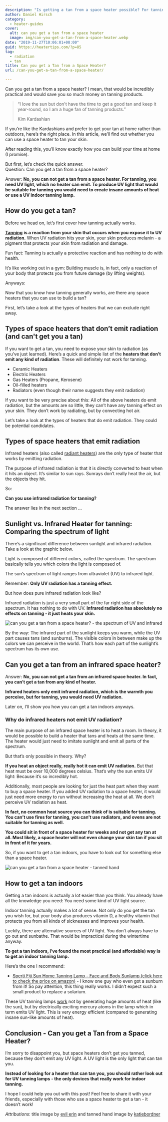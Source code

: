 ```yaml
---
description: "Is getting a tan from a space heater possible? For tanning, you need UV light. This article explains how you can get a tan indoors."
author: Daniel Hirsch
category:
  - heater-guides
cover:
  alt: can you get a tan from a space heater
  image: img/can-you-get-a-tan-from-a-space-heater.webp
date: "2019-11-27T10:06:01+00:00"
guid: https://heatertips.com/?p=85
tag:
  - radiation
  - tan
title: Can you get a Tan from a Space Heater?
url: /can-you-get-a-tan-from-a-space-heater/

---
```

Can you get a tan from a space heater? I mean, that would be incredibly practical and would save you so much money on tanning products.

> “I love the sun but don't have the time to get a good tan and keep it year-round, so I am a huge fan of tanning products.”
>
>  Kim Kardashian

If you’re like the Kardashians and prefer to get your tan at home rather than outdoors, here’s the right place. In this article, we’ll find out whether you can use a space heater to tan your skin.

After reading this, you’ll know exactly how you can build your time at home (I promise).

But first, let’s check the quick answer.  
Question: Can you get a tan from a space heater?

Answer: **No, you can not get a tan from a space heater. For tanning, you need UV light, which no heater can emit. To produce UV light that would be suitable for tanning you would need to create insane amounts of heat or use a UV indoor tanning lamp.**

## How do you get a tan?

Before we head on, let’s first cover how tanning actually works.

[**Tanning**](https://health.howstuffworks.com/skin-care/beauty/sun-care/sunscreen4.htm) **is a reaction from your skin that occurs when you expose it to UV radiation.** When UV radiation hits your skin, your skin produces melanin - a pigment that protects your skin from radiation and damage.

Fun fact: Tanning is actually a protective reaction and has nothing to do with health.

It’s like working out in a gym: Building muscle is, in fact, only a reaction of your body that protects you from future damage (by lifting weights).

Anyways:

Now that you know how tanning generally works, are there any space heaters that you can use to build a tan?

First, let’s take a look at the types of heaters that we can exclude right away.

## Types of space heaters that don’t emit radiation (and can't get you a tan)

If you want to get a tan, you need to expose your skin to radiation (as you’ve just learned). Here’s a quick and simple list of the **heaters that don’t emit any kind of radiation**. These will definitely not work for tanning.

- Ceramic Heaters
- Electric Heaters
- Gas Heaters (Propane, Kerosene)
- Oil-filled heaters
- Radiators (even though their name suggests they emit radiation)

If you want to be very precise about this: All of the above heaters do emit radiation, but the amounts are so little, they can’t have any tanning effect on your skin. They don’t work by radiating, but by convecting hot air.

Let’s take a look at the types of heaters that do emit radiation. They could be potential candidates.

## Types of space heaters that emit radiation

Infrared heaters (also called [radiant heaters](/infrared-vs-radiant-heaters-are-they-the-same/)) are the only type of heater that works by emitting radiation.

The purpose of infrared radiation is that it is directly converted to heat when it hits an object. It’s similar to sun rays. Sunrays don’t really heat the air, but the objects they hit.

So:

**Can you use infrared radiation for tanning?**

The answer lies in the next section ...

## Sunlight vs. Infrared Heater for tanning: Comparing the spectrum of light

There’s a significant difference between sunlight and infrared radiation. Take a look at the graphic below.

Light is composed of different colors, called the spectrum. The spectrum basically tells you which colors the light is composed of.

The sun’s spectrum of light ranges from ultraviolet (UV) to infrared light.

Remember: **Only UV radiation has a tanning effect.**

But how does pure infrared radiation look like?

Infrared radiation is just a very small part of the far right side of the spectrum. It has nothing to do with UV. **Infrared radiation has absolutely no effects on tanning - it just heats your skin.**

![can you get a tan from a space heater? - the spectrum of UV and infrared](/img/can-you-get-a-tan-from-a-space-heater-spectrum-of-light.webp)

By the way: The infrared part of the sunlight keeps you warm, while the UV part causes tans (and sunburns). The visible colors in between make up the colors we can perceive in the world. That’s how each part of the sunlight’s spectrum has its own use.

## Can you get a tan from an infrared space heater?

Answer: **No, you can not get a tan from an infrared space heater. In fact, you can’t get a tan from any kind of heater.**

**Infrared heaters only emit infrared radiation, which is the warmth you perceive, but for tanning, you would need UV radiation.**

Later on, I’ll show you how you can get a tan indoors anyways.

### Why do infrared heaters not emit UV radiation?

The main purpose of an infrared space heater is to heat a room. In theory, it would be possible to build a heater that tans and heats at the same time. The heater would just need to imitate sunlight and emit all parts of the spectrum.

But that’s only possible in theory. Why?

**If you heat an object really, really hot it can emit UV radiation.** But that heat must be over 10,000 degrees celsius. That’s why the sun emits UV light: Because it’s so incredibly hot.

Additionally, most people are looking for just the heat part when they want to buy a space heater. If you added UV radiation to a space heater, it would just need more energy to run without increasing the heat at all. We don’t perceive UV radiation as heat.

**In fact, no common heat source you can think of is suitable for tanning. You can’t use fires for tanning, you can’t use radiators, and ovens are not suitable for tanning as well.**

**You could sit in front of a space heater for weeks and not get any tan at all. Most likely, a space heater will not even change your skin tan if you sit in front of it for years.**

So, if you want to get a tan indoors, you have to look out for something else than a space heater.

![can you get a tan from a space heater - tanned hand](/img/tanned-hand-can-you-get-a-tan-from-a-space-heater.webp)

## How to get a tan indoors

Getting a tan indoors is actually a lot easier than you think. You already have all the knowledge you need: You need some kind of UV light source.

Indoor tanning actually makes a lot of sense. Not only do you get the tan you wish for, but your body also produces vitamin D, a healthy vitamin that protects you from all kinds of sicknesses and improves your health.

Luckily, there are alternative sources of UV light. You don’t always have to go out and sunbathe. That would be impractical during the wintertime anyway.

**To get a tan indoors, I’ve found the most practical (and affordable) way is to get an indoor tanning lamp.**

Here’s the one I recommend:

- [Sperti Fiji Sun Home Tanning Lamp - Face and Body Sunlamp (click here to check the price on amazon)](https://www.amazon.com/Sperti-Fiji-Home-Tanning-Lamp/dp/B001ID8P78/ref=as_li_ss_tl?keywords=tanning&qid=1574846520&sr=8-3&linkCode=ll1&tag=heatertips-20&linkId=d5b63d6b045f3387e5171913c4bbbfb4&language=en_US) \- I know one guy who even got a sunburn from it! So pay attention, this thing really works. I didn’t expect such a small product to replace a solarium.

These UV tanning lamps [work](https://www.fluidquip.com.au/contractors/how-does-a-uv-lamp-work/) not by generating huge amounts of heat (like the sun), but by electrically exciting mercury atoms in the lamp which in term emits UV light. This is very energy efficient (compared to generating insane sun-like amounts of heat).

## Conclusion - Can you get a Tan from a Space Heater?

I’m sorry to disappoint you, but space heaters don’t get you tanned, because they don’t emit any UV light. A UV light is the only light that can tan you.

**Instead of looking for a heater that can tan you, you should rather look out for UV tanning lamps - the only devices that really work for indoor tanning.**

I hope I could help you out with this post! Feel free to share it with your friends, especially with those who use a space heater to get a tan - it doesn’t work!

_Attributions_: title image by [evil erin](https://flickr.com/photos/evilerin/3792695572/) and tanned hand image by [katiebordner](https://flickr.com/photos/katiebordner/15010445032/)
